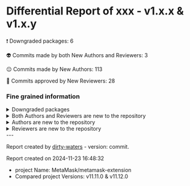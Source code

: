 # Differential Report of xxx - v1.x.x & v1.x.y


 :heavy_exclamation_mark: Downgraded packages: 6


 :alien: Commits made by both New Authors and Reviewers: 3


 :neutral_face: Commits made by New Authors: 113


 :see_no_evil: Commits approved by New Reviewers: 28

### Fine grained information


<details>
            <summary>Downgraded packages</summary>
                        


|    | package_name              | repo_link                                              | category           | old_version   | new_version   |
|---:|:--------------------------|:-------------------------------------------------------|:-------------------|:--------------|:--------------|
|  0 | has-property-descriptors  | https://github.com/inspect-js/has-property-descriptors | Downgraded package | 1.0.2         | 1.0.1         |
|  1 | gridplus-sdk              | https://github.com/gridplus/gridplus-sdk               | Downgraded package | 2.5.2         | 2.5.1         |
|  2 | @jridgewell/trace-mapping | https://github.com/jridgewell/trace-mapping            | Downgraded package | 0.3.19        | 0.3.9         |
|  3 | call-bind                 | https://github.com/ljharb/call-bind                    | Downgraded package | 1.0.7         | 1.0.6         |
|  4 | define-data-property      | https://github.com/ljharb/define-data-property         | Downgraded package | 1.1.4         | 1.1.2         |
|  5 | uint8arrays               | https://github.com/achingbrain/uint8arrays             | Downgraded package | 2.1.10        | 2.1.5         |
</details>


<details>
            <summary>Both Authors and Reviewers are new to the repository </summary>
                


| author                                    | sha                                      | package_name                                                                                                                                                            | repo_name               | old_version   | new_version   | author_first   | merger       | prr_first   |   reviewer | reviewer_type   |   package_number |
|:------------------------------------------|:-----------------------------------------|:------------------------------------------------------------------------------------------------------------------------------------------------------------------------|:------------------------|:--------------|:--------------|:---------------|:-------------|:------------|-----------:|:----------------|-----------------:|
| [MajorLift](https://github.com/MajorLift) | f8b33186416d6eb1cae78a6022642b0c0eb08379 | ['@metamask/ppom-validator']                                                                                                                                            | metamask/ppom-validator | 0.22.0        | 0.26.0        | True           | MajorLift    | True        |        nan | User            |                1 |
| [Thabokani](https://github.com/Thabokani) | b6a2dc17080a9aec8df8533cea9a639bbb1e8b40 | ['@metamask/phishing-controller', '@metamask/approval-controller', '@metamask/logging-controller', '@metamask/permission-controller', '@metamask/signature-controller'] | metamask/core           | 8.0.1         | 8.0.2         | True           | HowardBraham | True        |        nan | User            |                5 |
| [hozefaj](https://github.com/hozefaj)     | ffd8834d9d9ed9e7f057c622bfb08129f03cad2a | ['redux-thunk']                                                                                                                                                         | reduxjs/redux-thunk     | 2.3.0         | 2.4.2         | True           | timdorr      | True        |        nan | User            |                1 |
</details>

<details>
            <summary>Authors are new to the repository </summary>
                    


| author                                                    | sha                                      | package_name                                                                                                                                                                                                                                                                                                                                                                                                                                                                                                                                                | repo_name                                      | old_version   | new_version   | author_first   | merger            | prr_first   | reviewer        | reviewer_type   |   package_number |
|:----------------------------------------------------------|:-----------------------------------------|:------------------------------------------------------------------------------------------------------------------------------------------------------------------------------------------------------------------------------------------------------------------------------------------------------------------------------------------------------------------------------------------------------------------------------------------------------------------------------------------------------------------------------------------------------------|:-----------------------------------------------|:--------------|:--------------|:---------------|:------------------|:------------|:----------------|:----------------|-----------------:|
| [privatenumber](https://github.com/privatenumber)         | ab9007c3a45b029050eb54e8647aed10e5db1d07 | ['@esbuild/android-arm64', '@esbuild/linux-mips64el', '@esbuild/linux-ppc64', '@esbuild/freebsd-arm64', '@esbuild/linux-s390x', '@esbuild/win32-ia32', '@esbuild/linux-arm64', 'esbuild', '@esbuild/linux-arm', '@esbuild/android-x64', '@esbuild/win32-x64', '@esbuild/android-arm', '@esbuild/freebsd-x64', '@esbuild/darwin-arm64', '@esbuild/win32-arm64', '@esbuild/linux-ia32', '@esbuild/darwin-x64', '@esbuild/openbsd-x64', '@esbuild/sunos-x64', '@esbuild/linux-loong64', '@esbuild/netbsd-x64', '@esbuild/linux-x64', '@esbuild/linux-riscv64'] | evanw/esbuild                                  | 0.18.20       | 0.19.12       | True           | evanw             |             |                 |                 |               23 |
| [cpiro](https://github.com/cpiro)                         | e7bf735c440c3e7ecc1b59826071ff6891f1691f | ['@esbuild/android-arm64', '@esbuild/linux-mips64el', '@esbuild/linux-ppc64', '@esbuild/freebsd-arm64', '@esbuild/linux-s390x', '@esbuild/win32-ia32', '@esbuild/linux-arm64', 'esbuild', '@esbuild/linux-arm', '@esbuild/android-x64', '@esbuild/win32-x64', '@esbuild/android-arm', '@esbuild/freebsd-x64', '@esbuild/darwin-arm64', '@esbuild/win32-arm64', '@esbuild/linux-ia32', '@esbuild/darwin-x64', '@esbuild/openbsd-x64', '@esbuild/sunos-x64', '@esbuild/linux-loong64', '@esbuild/netbsd-x64', '@esbuild/linux-x64', '@esbuild/linux-riscv64'] | evanw/esbuild                                  | 0.18.20       | 0.19.12       | True           | evanw             |             |                 |                 |               23 |
| [JLHwung](https://github.com/JLHwung)                     | b94c7a05b302f0eed76e54ef69dba98888c3acab | ['@esbuild/android-arm64', '@esbuild/linux-mips64el', '@esbuild/linux-ppc64', '@esbuild/freebsd-arm64', '@esbuild/linux-s390x', '@esbuild/win32-ia32', '@esbuild/linux-arm64', 'esbuild', '@esbuild/linux-arm', '@esbuild/android-x64', '@esbuild/win32-x64', '@esbuild/android-arm', '@esbuild/freebsd-x64', '@esbuild/darwin-arm64', '@esbuild/win32-arm64', '@esbuild/linux-ia32', '@esbuild/darwin-x64', '@esbuild/openbsd-x64', '@esbuild/sunos-x64', '@esbuild/linux-loong64', '@esbuild/netbsd-x64', '@esbuild/linux-x64', '@esbuild/linux-riscv64'] | evanw/esbuild                                  | 0.18.20       | 0.19.12       | True           | evanw             |             |                 |                 |               23 |
| [hi-ogawa](https://github.com/hi-ogawa)                   | accfb1417fa918619cfbef5fe11f8ad29e94acf1 | ['@esbuild/android-arm64', '@esbuild/linux-mips64el', '@esbuild/linux-ppc64', '@esbuild/freebsd-arm64', '@esbuild/linux-s390x', '@esbuild/win32-ia32', '@esbuild/linux-arm64', 'esbuild', '@esbuild/linux-arm', '@esbuild/android-x64', '@esbuild/win32-x64', '@esbuild/android-arm', '@esbuild/freebsd-x64', '@esbuild/darwin-arm64', '@esbuild/win32-arm64', '@esbuild/linux-ia32', '@esbuild/darwin-x64', '@esbuild/openbsd-x64', '@esbuild/sunos-x64', '@esbuild/linux-loong64', '@esbuild/netbsd-x64', '@esbuild/linux-x64', '@esbuild/linux-riscv64'] | evanw/esbuild                                  | 0.18.20       | 0.19.12       | True           | evanw             |             |                 |                 |               23 |
| [DerTimonius](https://github.com/DerTimonius)             | 202bd9522eb2ff2160a7cec81a576d3d2bd85ce5 | ['@typescript-eslint/visitor-keys', '@typescript-eslint/types', '@typescript-eslint/utils', '@typescript-eslint/parser', '@typescript-eslint/scope-manager', '@typescript-eslint/eslint-plugin', '@typescript-eslint/typescript-estree', '@typescript-eslint/type-utils']                                                                                                                                                                                                                                                                                   | typescript-eslint/typescript-eslint            | 5.30.7        | 6.21.0        | True           | JoshuaKGoldberg   |             |                 |                 |                8 |
| [vilicvane](https://github.com/vilicvane)                 | 3c8312d1e135dc65fa41f629993cd03ed82e3255 | ['@typescript-eslint/visitor-keys', '@typescript-eslint/types', '@typescript-eslint/utils', '@typescript-eslint/parser', '@typescript-eslint/scope-manager', '@typescript-eslint/eslint-plugin', '@typescript-eslint/typescript-estree', '@typescript-eslint/type-utils']                                                                                                                                                                                                                                                                                   | typescript-eslint/typescript-eslint            | 5.30.7        | 6.21.0        | True           | JoshuaKGoldberg   |             |                 |                 |                8 |
| [LeoDog896](https://github.com/LeoDog896)                 | 3bce7af58a844d183371f38ba924a4f58b0c0567 | ['@typescript-eslint/visitor-keys', '@typescript-eslint/types', '@typescript-eslint/utils', '@typescript-eslint/parser', '@typescript-eslint/scope-manager', '@typescript-eslint/eslint-plugin', '@typescript-eslint/typescript-estree', '@typescript-eslint/type-utils']                                                                                                                                                                                                                                                                                   | typescript-eslint/typescript-eslint            | 5.30.7        | 6.21.0        | True           | JoshuaKGoldberg   | False       | JoshuaKGoldberg | User            |                8 |
| [yf-yang](https://github.com/yf-yang)                     | f151b26d2178a617e82ad6a0279e3145e303f4f8 | ['@typescript-eslint/visitor-keys', '@typescript-eslint/types', '@typescript-eslint/utils', '@typescript-eslint/parser', '@typescript-eslint/scope-manager', '@typescript-eslint/eslint-plugin', '@typescript-eslint/typescript-estree', '@typescript-eslint/type-utils']                                                                                                                                                                                                                                                                                   | typescript-eslint/typescript-eslint            | 5.30.7        | 6.21.0        | True           | JoshuaKGoldberg   | False       | JoshuaKGoldberg | User            |                8 |
| [tetsuharuohzeki](https://github.com/tetsuharuohzeki)     | 155aa1f533d1fe23da3c66f9832343faf4866d85 | ['@typescript-eslint/visitor-keys', '@typescript-eslint/types', '@typescript-eslint/utils', '@typescript-eslint/parser', '@typescript-eslint/scope-manager', '@typescript-eslint/eslint-plugin', '@typescript-eslint/typescript-estree', '@typescript-eslint/type-utils']                                                                                                                                                                                                                                                                                   | typescript-eslint/typescript-eslint            | 5.30.7        | 6.21.0        | True           | JoshuaKGoldberg   |             |                 |                 |                8 |
| [liuxingbaoyu](https://github.com/liuxingbaoyu)           | 92628aecbef902c4ed7913b7194c0eff13494181 | ['@typescript-eslint/visitor-keys', '@typescript-eslint/types', '@typescript-eslint/utils', '@typescript-eslint/parser', '@typescript-eslint/scope-manager', '@typescript-eslint/eslint-plugin', '@typescript-eslint/typescript-estree', '@typescript-eslint/type-utils']                                                                                                                                                                                                                                                                                   | typescript-eslint/typescript-eslint            | 5.30.7        | 6.21.0        | True           | JoshuaKGoldberg   | False       | JoshuaKGoldberg | User            |                8 |
| [albibenni](https://github.com/albibenni)                 | 2f2fb6166ccc03811db88ccaf30b889dcf1fe258 | ['@typescript-eslint/visitor-keys', '@typescript-eslint/types', '@typescript-eslint/utils', '@typescript-eslint/parser', '@typescript-eslint/scope-manager', '@typescript-eslint/eslint-plugin', '@typescript-eslint/typescript-estree', '@typescript-eslint/type-utils']                                                                                                                                                                                                                                                                                   | typescript-eslint/typescript-eslint            | 5.30.7        | 6.21.0        | True           | JoshuaKGoldberg   | False       | JoshuaKGoldberg | User            |                8 |
| [ST-DDT](https://github.com/ST-DDT)                       | 4cfcd451efb2563130896e42b45252909932c679 | ['@typescript-eslint/visitor-keys', '@typescript-eslint/types', '@typescript-eslint/utils', '@typescript-eslint/parser', '@typescript-eslint/scope-manager', '@typescript-eslint/eslint-plugin', '@typescript-eslint/typescript-estree', '@typescript-eslint/type-utils']                                                                                                                                                                                                                                                                                   | typescript-eslint/typescript-eslint            | 5.30.7        | 6.21.0        | True           | JoshuaKGoldberg   |             |                 |                 |                8 |
| [ulrichstark](https://github.com/ulrichstark)             | a9fbeb78dcfb951da881d0ca1ca63c15b90f50a4 | ['@typescript-eslint/visitor-keys', '@typescript-eslint/types', '@typescript-eslint/utils', '@typescript-eslint/parser', '@typescript-eslint/scope-manager', '@typescript-eslint/eslint-plugin', '@typescript-eslint/typescript-estree', '@typescript-eslint/type-utils']                                                                                                                                                                                                                                                                                   | typescript-eslint/typescript-eslint            | 5.30.7        | 6.21.0        | True           | JoshuaKGoldberg   | False       | JoshuaKGoldberg | User            |                8 |
| [c0sta](https://github.com/c0sta)                         | 88b2b0b01e175e2de986fd400c1edcc5b77396f7 | ['@typescript-eslint/visitor-keys', '@typescript-eslint/types', '@typescript-eslint/utils', '@typescript-eslint/parser', '@typescript-eslint/scope-manager', '@typescript-eslint/eslint-plugin', '@typescript-eslint/typescript-estree', '@typescript-eslint/type-utils']                                                                                                                                                                                                                                                                                   | typescript-eslint/typescript-eslint            | 5.30.7        | 6.21.0        | True           | JoshuaKGoldberg   | False       | JoshuaKGoldberg | User            |                8 |
| [Ryan-Dia](https://github.com/Ryan-Dia)                   | 5ad1b76582d453b8fb79825cd85fd502b4c5dd33 | ['@typescript-eslint/visitor-keys', '@typescript-eslint/types', '@typescript-eslint/utils', '@typescript-eslint/parser', '@typescript-eslint/scope-manager', '@typescript-eslint/eslint-plugin', '@typescript-eslint/typescript-estree', '@typescript-eslint/type-utils']                                                                                                                                                                                                                                                                                   | typescript-eslint/typescript-eslint            | 5.30.7        | 6.21.0        | True           | JoshuaKGoldberg   | False       | JoshuaKGoldberg | User            |                8 |
| [jvilders](https://github.com/jvilders)                   | ca003889092ee71ad6a6af6e274f3d444cc567cc | ['@typescript-eslint/visitor-keys', '@typescript-eslint/types', '@typescript-eslint/utils', '@typescript-eslint/parser', '@typescript-eslint/scope-manager', '@typescript-eslint/eslint-plugin', '@typescript-eslint/typescript-estree', '@typescript-eslint/type-utils']                                                                                                                                                                                                                                                                                   | typescript-eslint/typescript-eslint            | 5.30.7        | 6.21.0        | True           | JoshuaKGoldberg   | False       | JoshuaKGoldberg | User            |                8 |
| [lvjiaxuan](https://github.com/lvjiaxuan)                 | 5a5670800fda2cd5ffd060b0fb9db351f0f3c4d8 | ['@typescript-eslint/visitor-keys', '@typescript-eslint/types', '@typescript-eslint/utils', '@typescript-eslint/parser', '@typescript-eslint/scope-manager', '@typescript-eslint/eslint-plugin', '@typescript-eslint/typescript-estree', '@typescript-eslint/type-utils']                                                                                                                                                                                                                                                                                   | typescript-eslint/typescript-eslint            | 5.30.7        | 6.21.0        | True           | JoshuaKGoldberg   | False       | JoshuaKGoldberg | User            |                8 |
| [lucas-amberg](https://github.com/lucas-amberg)           | 24f9d4c4206336e42e81f27f35170884754c6f2c | ['@typescript-eslint/visitor-keys', '@typescript-eslint/types', '@typescript-eslint/utils', '@typescript-eslint/parser', '@typescript-eslint/scope-manager', '@typescript-eslint/eslint-plugin', '@typescript-eslint/typescript-estree', '@typescript-eslint/type-utils']                                                                                                                                                                                                                                                                                   | typescript-eslint/typescript-eslint            | 5.30.7        | 6.21.0        | True           | JoshuaKGoldberg   | False       | JoshuaKGoldberg | User            |                8 |
| [parloti](https://github.com/parloti)                     | bbc6770c05d3521a155b8a73ebca963c4d90bf25 | ['@typescript-eslint/visitor-keys', '@typescript-eslint/types', '@typescript-eslint/utils', '@typescript-eslint/parser', '@typescript-eslint/scope-manager', '@typescript-eslint/eslint-plugin', '@typescript-eslint/typescript-estree', '@typescript-eslint/type-utils']                                                                                                                                                                                                                                                                                   | typescript-eslint/typescript-eslint            | 5.30.7        | 6.21.0        | True           | bradzacher        | False       | bradzacher      | User            |                8 |
| [NanderTGA](https://github.com/NanderTGA)                 | e95d719793c8e54150a5e23a97244fbfeea8c49a | ['@typescript-eslint/visitor-keys', '@typescript-eslint/types', '@typescript-eslint/utils', '@typescript-eslint/parser', '@typescript-eslint/scope-manager', '@typescript-eslint/eslint-plugin', '@typescript-eslint/typescript-estree', '@typescript-eslint/type-utils']                                                                                                                                                                                                                                                                                   | typescript-eslint/typescript-eslint            | 5.30.7        | 6.21.0        | True           | JoshuaKGoldberg   | False       | JoshuaKGoldberg | User            |                8 |
| [kazarmy](https://github.com/kazarmy)                     | 1d7447f4fd5e2fbae4211eb5fc07e93cf570b6b3 | ['@typescript-eslint/visitor-keys', '@typescript-eslint/types', '@typescript-eslint/utils', '@typescript-eslint/parser', '@typescript-eslint/scope-manager', '@typescript-eslint/eslint-plugin', '@typescript-eslint/typescript-estree', '@typescript-eslint/type-utils']                                                                                                                                                                                                                                                                                   | typescript-eslint/typescript-eslint            | 5.30.7        | 6.21.0        | True           | JoshuaKGoldberg   | False       | JoshuaKGoldberg | User            |                8 |
| [MajorLift](https://github.com/MajorLift)                 | f8b33186416d6eb1cae78a6022642b0c0eb08379 | ['@metamask/ppom-validator']                                                                                                                                                                                                                                                                                                                                                                                                                                                                                                                                | metamask/ppom-validator                        | 0.22.0        | 0.26.0        | True           | MajorLift         | True        | mikesposito     | User            |                1 |
| [FrederikBolding](https://github.com/FrederikBolding)     | 298d3d4163d5336ce64dc376828fb4154ee05e7b | ['tar-stream']                                                                                                                                                                                                                                                                                                                                                                                                                                                                                                                                              | mafintosh/tar-stream                           | 3.1.6         | 3.1.7         | True           | mafintosh         |             |                 |                 |                1 |
| [bergarces](https://github.com/bergarces)                 | 8f3f226c057958ce1050e40937b210dc533749ed | ['@metamask-institutional/transaction-update', '@metamask-institutional/websocket-client', '@metamask-institutional/custody-keyring', '@metamask-institutional/sdk', '@metamask-institutional/extension', '@metamask-institutional/custody-controller', '@metamask-institutional/institutional-features']                                                                                                                                                                                                                                                   | consensys-vertical-apps/metamask-institutional | 0.1.33        | 0.1.36        | True           | shane-t           | False       | shane-t         | User            |                7 |
| [arcanis](https://github.com/arcanis)                     | 2f2a85852feb4dd20c74ba6e36529e712807f543 | ['fsevents']                                                                                                                                                                                                                                                                                                                                                                                                                                                                                                                                                | fsevents/fsevents                              | 2.3.2         | 2.3.3         | True           | pipobscure        |             |                 |                 |                1 |
| [jakub-g](https://github.com/jakub-g)                     | 66be5194c536a4a394a963ab5034696f9059fbab | ['fsevents']                                                                                                                                                                                                                                                                                                                                                                                                                                                                                                                                                | fsevents/fsevents                              | 2.3.2         | 2.3.3         | True           | pipobscure        | False       | pipobscure      | User            |                1 |
| [aleksanb](https://github.com/aleksanb)                   | a77340f4f96a6e02cd5bfabaaebd4e10535ee533 | ['fsevents']                                                                                                                                                                                                                                                                                                                                                                                                                                                                                                                                                | fsevents/fsevents                              | 2.3.2         | 2.3.3         | True           | paulmillr         |             |                 |                 |                1 |
| [digiwand](https://github.com/digiwand)                   | 1dadf04f77211e3650d36be86aa0934750ec9a44 | ['@metamask/gas-fee-controller', '@metamask/controller-utils']                                                                                                                                                                                                                                                                                                                                                                                                                                                                                              | metamask/core                                  | 13.0.0        | 13.0.1        | True           | digiwand          | False       | jpuri           | User            |                2 |
| [tmashuang](https://github.com/tmashuang)                 | f0640fcaf3a8921d8d281a8ffde8d391207a7c75 | ['@metamask/eth-snap-keyring']                                                                                                                                                                                                                                                                                                                                                                                                                                                                                                                              | metamask/eth-snap-keyring                      | 2.1.1         | 2.1.2         | True           | adonesky1         | False       | montelaidev     | User            |                1 |
| [Thabokani](https://github.com/Thabokani)                 | b6a2dc17080a9aec8df8533cea9a639bbb1e8b40 | ['@metamask/phishing-controller', '@metamask/approval-controller', '@metamask/logging-controller', '@metamask/permission-controller', '@metamask/signature-controller']                                                                                                                                                                                                                                                                                                                                                                                     | metamask/core                                  | 8.0.1         | 8.0.2         | True           | HowardBraham      | True        | HowardBraham    | User            |                5 |
| [danroc](https://github.com/danroc)                       | 8a79dc5d4db2a0daff6f424bb5093357c5909794 | ['@metamask/phishing-controller', '@metamask/approval-controller', '@metamask/logging-controller', '@metamask/permission-controller', '@metamask/signature-controller']                                                                                                                                                                                                                                                                                                                                                                                     | metamask/core                                  | 8.0.1         | 8.0.2         | True           | danroc            | False       | montelaidev     | User            |                5 |
| [jmrog](https://github.com/jmrog)                         | e5d15f54510bf1f4c104afcf231b3c8002b22fc0 | ['redux-thunk']                                                                                                                                                                                                                                                                                                                                                                                                                                                                                                                                             | reduxjs/redux-thunk                            | 2.3.0         | 2.4.2         | True           | timdorr           |             |                 |                 |                1 |
| [JoeCortopassi](https://github.com/JoeCortopassi)         | dc5fc226c6015f426f16f5f6f9d23c80d14a06c8 | ['redux-thunk']                                                                                                                                                                                                                                                                                                                                                                                                                                                                                                                                             | reduxjs/redux-thunk                            | 2.3.0         | 2.4.2         | True           | timdorr           |             |                 |                 |                1 |
| [markerikson](https://github.com/markerikson)             | b3041316dc15b1e5489388ef75465140adc323bc | ['redux-thunk']                                                                                                                                                                                                                                                                                                                                                                                                                                                                                                                                             | reduxjs/redux-thunk                            | 2.3.0         | 2.4.2         | True           |                   |             |                 |                 |                1 |
| [laat](https://github.com/laat)                           | e546d623b94be874ca1d925411afd654ba06586f | ['redux-thunk']                                                                                                                                                                                                                                                                                                                                                                                                                                                                                                                                             | reduxjs/redux-thunk                            | 2.3.0         | 2.4.2         | True           | timdorr           |             |                 |                 |                1 |
| [RMHonor](https://github.com/RMHonor)                     | 4bfa41ceb4281131ccbe9eeda87c07aeaf63b014 | ['redux-thunk']                                                                                                                                                                                                                                                                                                                                                                                                                                                                                                                                             | reduxjs/redux-thunk                            | 2.3.0         | 2.4.2         | True           | timdorr           |             |                 |                 |                1 |
| [beatfactor](https://github.com/beatfactor)               | d5b6921037ea4ac414e8b6ba3398e4cd6287784c | ['redux-thunk']                                                                                                                                                                                                                                                                                                                                                                                                                                                                                                                                             | reduxjs/redux-thunk                            | 2.3.0         | 2.4.2         | True           | markerikson       |             |                 |                 |                1 |
| [jmm](https://github.com/jmm)                             | bacc013b2dba16f412accbd769f434b366ebdf93 | ['redux-thunk']                                                                                                                                                                                                                                                                                                                                                                                                                                                                                                                                             | reduxjs/redux-thunk                            | 2.3.0         | 2.4.2         | True           | markerikson       |             |                 |                 |                1 |
| [agwells](https://github.com/agwells)                     | 0e60b6264fb402afb328157c4337f5cc87a07b53 | ['redux-thunk']                                                                                                                                                                                                                                                                                                                                                                                                                                                                                                                                             | reduxjs/redux-thunk                            | 2.3.0         | 2.4.2         | True           | timdorr           |             |                 |                 |                1 |
| [hedgepigdaniel](https://github.com/hedgepigdaniel)       | cea31033724f4e3ae6eaa2258bf298bddd7dccd4 | ['redux-thunk']                                                                                                                                                                                                                                                                                                                                                                                                                                                                                                                                             | reduxjs/redux-thunk                            | 2.3.0         | 2.4.2         | True           | timdorr           |             |                 |                 |                1 |
| [hozefaj](https://github.com/hozefaj)                     | ffd8834d9d9ed9e7f057c622bfb08129f03cad2a | ['redux-thunk']                                                                                                                                                                                                                                                                                                                                                                                                                                                                                                                                             | reduxjs/redux-thunk                            | 2.3.0         | 2.4.2         | True           | timdorr           | True        | tejeshkumar46   | User            |                1 |
| [Philipp91](https://github.com/Philipp91)                 | 237f6bb91a3d99e36ee756d8b315bdb4965e4a3a | ['redux-thunk']                                                                                                                                                                                                                                                                                                                                                                                                                                                                                                                                             | reduxjs/redux-thunk                            | 2.3.0         | 2.4.2         | True           | timdorr           |             |                 |                 |                1 |
| [VincentBailly](https://github.com/VincentBailly)         | 7b78677af242d7a31400b1a38cc0df4ea5d10c66 | ['redux-thunk']                                                                                                                                                                                                                                                                                                                                                                                                                                                                                                                                             | reduxjs/redux-thunk                            | 2.3.0         | 2.4.2         | True           | timdorr           |             |                 |                 |                1 |
| [twavv](https://github.com/twavv)                         | c6a7015f76bcd461831564e543997896229dcff2 | ['redux-thunk']                                                                                                                                                                                                                                                                                                                                                                                                                                                                                                                                             | reduxjs/redux-thunk                            | 2.3.0         | 2.4.2         | True           | markerikson       |             |                 |                 |                1 |
| [telegraham](https://github.com/telegraham)               | c1b4536284578660ea4771e621c9f24787e237c1 | ['redux-thunk']                                                                                                                                                                                                                                                                                                                                                                                                                                                                                                                                             | reduxjs/redux-thunk                            | 2.3.0         | 2.4.2         | True           | timdorr           |             |                 |                 |                1 |
| [mhienle](https://github.com/mhienle)                     | 9ce44a808c827367eba48e06a1fb5edde616e64b | ['redux-thunk']                                                                                                                                                                                                                                                                                                                                                                                                                                                                                                                                             | reduxjs/redux-thunk                            | 2.3.0         | 2.4.2         | True           | timdorr           |             |                 |                 |                1 |
| [iamandrewluca](https://github.com/iamandrewluca)         | d28ab03fd1d2dd1de402928a9589857e97142e09 | ['redux-thunk']                                                                                                                                                                                                                                                                                                                                                                                                                                                                                                                                             | reduxjs/redux-thunk                            | 2.3.0         | 2.4.2         | True           | timdorr           |             |                 |                 |                1 |
| [haricharanbole](https://github.com/haricharanbole)       | 80296ec9ef49410e2eb29b3531ceac094d5e03bd | ['redux-thunk']                                                                                                                                                                                                                                                                                                                                                                                                                                                                                                                                             | reduxjs/redux-thunk                            | 2.3.0         | 2.4.2         | True           | timdorr           |             |                 |                 |                1 |
| [EvanHahn](https://github.com/EvanHahn)                   | 290acf90fa5afac5b49f286bb3d8fc51aa864ed3 | ['redux-thunk']                                                                                                                                                                                                                                                                                                                                                                                                                                                                                                                                             | reduxjs/redux-thunk                            | 2.3.0         | 2.4.2         | True           | markerikson       |             |                 |                 |                1 |
| [nickserv](https://github.com/nickserv)                   | aed9d12326c99b24c01c296bdf0567b6491e9ce0 | ['redux-thunk']                                                                                                                                                                                                                                                                                                                                                                                                                                                                                                                                             | reduxjs/redux-thunk                            | 2.3.0         | 2.4.2         | True           | phryneas          |             |                 |                 |                1 |
| [antoniopresto](https://github.com/antoniopresto)         | 84128f08b2bc4883e46bb9a6042778b4c37b9bb2 | ['redux-thunk']                                                                                                                                                                                                                                                                                                                                                                                                                                                                                                                                             | reduxjs/redux-thunk                            | 2.3.0         | 2.4.2         | True           | timdorr           |             |                 |                 |                1 |
| [0o001](https://github.com/0o001)                         | 8f1c34aaeaa8addf29a57eb5ef70c1fb6d22c817 | ['@babel/eslint-plugin']                                                                                                                                                                                                                                                                                                                                                                                                                                                                                                                                    | babel/babel                                    | 7.22.10       | 7.23.5        | True           | nicolo-ribaudo    | False       | JLHwung         | User            |                1 |
| [yangguansen](https://github.com/yangguansen)             | 48d12ef9bd59443b7fb92d1cb87b07b60a9f25aa | ['@babel/eslint-plugin']                                                                                                                                                                                                                                                                                                                                                                                                                                                                                                                                    | babel/babel                                    | 7.22.10       | 7.23.5        | True           | nicolo-ribaudo    | False       | liuxingbaoyu    | User            |                1 |
| [jordanbtucker](https://github.com/jordanbtucker)         | 1fb3b7a3f3a8b2f010324c53f5babc18aff4726a | ['@babel/eslint-plugin', '@babel/eslint-parser']                                                                                                                                                                                                                                                                                                                                                                                                                                                                                                            | babel/babel                                    | 7.22.10       | 7.23.5        | True           | JLHwung           | False       | JLHwung         | User            |                2 |
| [dhlolo](https://github.com/dhlolo)                       | 7af5e0d507f143daacf5a3ccd5f6618549e8b4aa | ['@babel/eslint-plugin', '@babel/eslint-parser']                                                                                                                                                                                                                                                                                                                                                                                                                                                                                                            | babel/babel                                    | 7.22.10       | 7.23.5        | True           | nicolo-ribaudo    | False       | nicolo-ribaudo  | User            |                2 |
| [jjonescz](https://github.com/jjonescz)                   | ad26f90cd6de1b23daac5f424e55cd44100918e5 | ['@babel/eslint-plugin', '@babel/eslint-parser']                                                                                                                                                                                                                                                                                                                                                                                                                                                                                                            | babel/babel                                    | 7.22.10       | 7.23.5        | True           | nicolo-ribaudo    | False       | nicolo-ribaudo  | User            |                2 |
| [RajShukla1](https://github.com/RajShukla1)               | 38e839d01ca2eb8244c72e404ce0e4df4a161825 | ['@babel/eslint-plugin', '@babel/eslint-parser']                                                                                                                                                                                                                                                                                                                                                                                                                                                                                                            | babel/babel                                    | 7.22.10       | 7.23.5        | True           | nicolo-ribaudo    | False       | JLHwung         | User            |                2 |
| [lorenzoferre](https://github.com/lorenzoferre)           | 38ee8b4dd693f1e2bd00107bbc1167ce84736ea0 | ['@babel/eslint-plugin', '@babel/eslint-parser']                                                                                                                                                                                                                                                                                                                                                                                                                                                                                                            | babel/babel                                    | 7.22.10       | 7.23.5        | True           | nicolo-ribaudo    | False       | nicolo-ribaudo  | User            |                2 |
| [jimmydief](https://github.com/jimmydief)                 | ccb6323c6efdcb3258d76df60987b5f47087872a | ['@babel/eslint-plugin', '@babel/eslint-parser']                                                                                                                                                                                                                                                                                                                                                                                                                                                                                                            | babel/babel                                    | 7.22.10       | 7.23.5        | True           | nicolo-ribaudo    | False       | nicolo-ribaudo  | User            |                2 |
| [aryehb](https://github.com/aryehb)                       | 419644f27c5c59deb19e71aaabd417a3bc5483ca | ['@babel/eslint-plugin', '@babel/eslint-parser']                                                                                                                                                                                                                                                                                                                                                                                                                                                                                                            | babel/babel                                    | 7.22.10       | 7.23.5        | True           | JLHwung           | False       | JLHwung         | User            |                2 |
| [yepitschunked](https://github.com/yepitschunked)         | 4fb4fa63e7d15b3993d466e79d5051ab1b1b8989 | ['@babel/eslint-plugin', '@babel/eslint-parser']                                                                                                                                                                                                                                                                                                                                                                                                                                                                                                            | babel/babel                                    | 7.22.10       | 7.23.5        | True           | nicolo-ribaudo    | False       | nicolo-ribaudo  | User            |                2 |
| [hmalik88](https://github.com/hmalik88)                   | 21701a6d5813d4134bff12d358622dfe7ea0424e | ['@metamask/eth-json-rpc-middleware']                                                                                                                                                                                                                                                                                                                                                                                                                                                                                                                       | metamask/eth-json-rpc-middleware               | 12.0.1        | 12.1.0        | True           | hmalik88          | False       | mcmire          | User            |                1 |
| [FrederikBolding](https://github.com/FrederikBolding)     | f3778107a8549825237da35570a007835b1596a9 | ['@metamask/eth-json-rpc-middleware']                                                                                                                                                                                                                                                                                                                                                                                                                                                                                                                       | metamask/eth-json-rpc-middleware               | 12.0.1        | 12.1.0        | True           | hmalik88          | False       | hmalik88        | User            |                1 |
| [Jonathansoufer](https://github.com/Jonathansoufer)       | fcd76d18f8d4e45f4caf7b2b03f02a5da042b4b8 | ['@metamask/snaps-controllers', '@metamask/snaps-sdk', '@metamask/snaps-utils']                                                                                                                                                                                                                                                                                                                                                                                                                                                                             | metamask/snaps                                 | 4.1.0         | 5.0.1         | True           | FrederikBolding   | False       | Mrtenz          | User            |                3 |
| [mcmire](https://github.com/mcmire)                       | bf5e5985763d77bafc17247d29b9747f75fa063e | ['@metamask/eth-token-tracker']                                                                                                                                                                                                                                                                                                                                                                                                                                                                                                                             | metamask/eth-token-tracker                     | 7.0.1         | 7.0.2         | True           | mcmire            |             | legobeat        | User            |                1 |
| [gantunesr](https://github.com/gantunesr)                 | d26720509178642e538b58d0711ff12d3c5957fd | ['@metamask/snaps-registry']                                                                                                                                                                                                                                                                                                                                                                                                                                                                                                                                | metamask/snaps-registry                        | 3.0.0         | 3.0.1         | True           | FrederikBolding   | False       | FrederikBolding | User            |                1 |
| [AlexJupiter](https://github.com/AlexJupiter)             | 0b65cbf637b04bccef658376f5dd72d7bf6d9a9e | ['@metamask/snaps-registry']                                                                                                                                                                                                                                                                                                                                                                                                                                                                                                                                | metamask/snaps-registry                        | 3.0.0         | 3.0.1         | True           | FrederikBolding   | False       | FrederikBolding | User            |                1 |
| [mario-christopher](https://github.com/mario-christopher) | 073d743d21a230ea805235741f5490a50adf8344 | ['@metamask/snaps-registry']                                                                                                                                                                                                                                                                                                                                                                                                                                                                                                                                | metamask/snaps-registry                        | 3.0.0         | 3.0.1         | True           | FrederikBolding   | False       | FrederikBolding | User            |                1 |
| [racitores](https://github.com/racitores)                 | 746c87dee97b694032ae7b89574b40adb2502926 | ['@metamask-institutional/extension', '@metamask-institutional/custody-controller']                                                                                                                                                                                                                                                                                                                                                                                                                                                                         | consensys-vertical-apps/metamask-institutional | 0.3.12        | 0.3.16        | True           | racitores         | False       | zone-live       | User            |                2 |
| [unseen1980](https://github.com/unseen1980)               | 82577942bb13a377f46e150ab1f85a788f58c7e4 | ['eslint-plugin-jsdoc']                                                                                                                                                                                                                                                                                                                                                                                                                                                                                                                                     | gajus/eslint-plugin-jsdoc                      | 39.3.3        | 41.1.2        | True           | brettz9           |             |                 |                 |                1 |
| [tschaub](https://github.com/tschaub)                     | 4f8d242f39136722e6386d78e093620ab41fd91c | ['eslint-plugin-jsdoc']                                                                                                                                                                                                                                                                                                                                                                                                                                                                                                                                     | gajus/eslint-plugin-jsdoc                      | 39.3.3        | 41.1.2        | True           | brettz9           |             |                 |                 |                1 |
| [TGCrystal](https://github.com/TGCrystal)                 | f775de5f779d41c1600aebb190d984cdbbb5bd4e | ['eslint-plugin-jsdoc']                                                                                                                                                                                                                                                                                                                                                                                                                                                                                                                                     | gajus/eslint-plugin-jsdoc                      | 39.3.3        | 41.1.2        | True           | brettz9           |             |                 |                 |                1 |
| [RodEsp](https://github.com/RodEsp)                       | c3a3facbeadeccd8c1fd4992692e0454e1418328 | ['eslint-plugin-jsdoc']                                                                                                                                                                                                                                                                                                                                                                                                                                                                                                                                     | gajus/eslint-plugin-jsdoc                      | 39.3.3        | 41.1.2        | True           | brettz9           |             |                 |                 |                1 |
| [le-elvidge](https://github.com/le-elvidge)               | e3efb868c43ab981e58861ace005f4a606c1dd74 | ['eslint-plugin-jsdoc']                                                                                                                                                                                                                                                                                                                                                                                                                                                                                                                                     | gajus/eslint-plugin-jsdoc                      | 39.3.3        | 41.1.2        | True           | brettz9           |             |                 |                 |                1 |
| [JoshuaKGoldberg](https://github.com/JoshuaKGoldberg)     | 07ba155a2e8c81a92489961841a0cd852e2eb25e | ['eslint-plugin-jsdoc']                                                                                                                                                                                                                                                                                                                                                                                                                                                                                                                                     | gajus/eslint-plugin-jsdoc                      | 39.3.3        | 41.1.2        | True           | brettz9           |             |                 |                 |                1 |
| [bergeron](https://github.com/bergeron)                   | a6fb84d82804f15ae5d90424c78f2a250087aff7 | ['@metamask/logging-controller', '@metamask/signature-controller']                                                                                                                                                                                                                                                                                                                                                                                                                                                                                          | metamask/core                                  | 1.0.4         | 2.0.2         | True           | bergeron          | False       | adonesky1       | User            |                2 |
| [salimtb](https://github.com/salimtb)                     | c2b9b320f9539897d171deb92dc0c860b3af5d78 | ['@metamask/logging-controller', '@metamask/signature-controller']                                                                                                                                                                                                                                                                                                                                                                                                                                                                                          | metamask/core                                  | 1.0.4         | 2.0.2         | True           | salimtb           | False       | adonesky1       | User            |                2 |
| [dbrans](https://github.com/dbrans)                       | 6523f99d8eb1ac087ea6094ad4fb7385cdc73f15 | ['@metamask/logging-controller', '@metamask/signature-controller']                                                                                                                                                                                                                                                                                                                                                                                                                                                                                          | metamask/core                                  | 1.0.4         | 2.0.2         | True           | dbrans            | False       | MajorLift       | User            |                2 |
| [sahar-fehri](https://github.com/sahar-fehri)             | 825934095fb59671719638f4851eb1312277ed89 | ['@metamask/logging-controller', '@metamask/signature-controller']                                                                                                                                                                                                                                                                                                                                                                                                                                                                                          | metamask/core                                  | 1.0.4         | 2.0.2         | True           | sahar-fehri       | False       | mcmire          | User            |                2 |
| [danroc](https://github.com/danroc)                       | 90cae009d596df9a71cde19363aee7cea59fe8e8 | ['@metamask/snaps-rpc-methods']                                                                                                                                                                                                                                                                                                                                                                                                                                                                                                                             | metamask/snaps                                 | 5.0.0         | 6.0.0         | True           | danroc            | False       | Mrtenz          | User            |                1 |
| [jimmywarting](https://github.com/jimmywarting)           | 3a22d3adedd0c86e578dbcb73160cc096593d26a | ['typescript']                                                                                                                                                                                                                                                                                                                                                                                                                                                                                                                                              | microsoft/typescript                           | 5.1.3         | 5.3.3         | True           | jakebailey        | False       | sandersn        | User            |                1 |
| [shinichy](https://github.com/shinichy)                   | 98d7e0b93646374ea226d7d18715b7e17a6cdea1 | ['typescript']                                                                                                                                                                                                                                                                                                                                                                                                                                                                                                                                              | microsoft/typescript                           | 5.1.3         | 5.3.3         | True           | jakebailey        | False       | jakebailey      | User            |                1 |
| [hardikkoul](https://github.com/hardikkoul)               | dce7b6d2e7f5390e859ce45ae2bd50f1d68725c9 | ['typescript']                                                                                                                                                                                                                                                                                                                                                                                                                                                                                                                                              | microsoft/typescript                           | 5.1.3         | 5.3.3         | True           | andrewbranch      | False       | andrewbranch    | User            |                1 |
| [Aaron-Junker](https://github.com/Aaron-Junker)           | 6cc605fcfe66118eafb50b2fdbd386da7e419795 | ['typescript']                                                                                                                                                                                                                                                                                                                                                                                                                                                                                                                                              | microsoft/typescript                           | 5.1.3         | 5.3.3         | True           | jakebailey        | False       | jakebailey      | User            |                1 |
| [0o001](https://github.com/0o001)                         | c532603633178c552b9747eef057784db2fc1e23 | ['typescript']                                                                                                                                                                                                                                                                                                                                                                                                                                                                                                                                              | microsoft/typescript                           | 5.1.3         | 5.3.3         | True           | sandersn          |             |                 |                 |                1 |
| [PhoebeSzmucer](https://github.com/PhoebeSzmucer)         | eb2d1f93f2ec573c94612209bea9f404e2b27983 | ['typescript']                                                                                                                                                                                                                                                                                                                                                                                                                                                                                                                                              | microsoft/typescript                           | 5.1.3         | 5.3.3         | True           | sheetalkamat      |             | sheetalkamat    | User            |                1 |
| [liviu-gheorghe](https://github.com/liviu-gheorghe)       | e654f9691a3f9a0b146e5a553c0c610254fade32 | ['typescript']                                                                                                                                                                                                                                                                                                                                                                                                                                                                                                                                              | microsoft/typescript                           | 5.1.3         | 5.3.3         | True           | jakebailey        | False       | jakebailey      | User            |                1 |
| [PoulChapman](https://github.com/PoulChapman)             | 0f3a76cad5345b34e7ae75f6b92fc6b6e5deaccb | ['typescript']                                                                                                                                                                                                                                                                                                                                                                                                                                                                                                                                              | microsoft/typescript                           | 5.1.3         | 5.3.3         | True           | DanielRosenwasser |             |                 |                 |                1 |
| [vuittont60](https://github.com/vuittont60)               | 2e660bc174b83129b8d3b735716b658b73ed25a8 | ['typescript']                                                                                                                                                                                                                                                                                                                                                                                                                                                                                                                                              | microsoft/typescript                           | 5.1.3         | 5.3.3         | True           | RyanCavanaugh     |             |                 |                 |                1 |
| [jeswinsimon](https://github.com/jeswinsimon)             | 05e05e638f5533d73b3dbd5707bee6894dfaddba | ['typescript']                                                                                                                                                                                                                                                                                                                                                                                                                                                                                                                                              | microsoft/typescript                           | 5.1.3         | 5.3.3         | True           | RyanCavanaugh     |             |                 |                 |                1 |
| [qwefgh90](https://github.com/qwefgh90)                   | 598d912f69a7303f03f25a5b3b1b6b70bcf4a30a | ['typescript']                                                                                                                                                                                                                                                                                                                                                                                                                                                                                                                                              | microsoft/typescript                           | 5.1.3         | 5.3.3         | True           | sandersn          | False       | sandersn        | User            |                1 |
| [martinez-hugo](https://github.com/martinez-hugo)         | cce807f1eb638ee3030112dc190cbee032760888 | ['@babel/eslint-parser']                                                                                                                                                                                                                                                                                                                                                                                                                                                                                                                                    | babel/babel                                    | 7.22.15       | 7.23.10       | True           | JLHwung           | False       | JLHwung         | User            |                1 |
| [odinho](https://github.com/odinho)                       | ed365d1858812bfe50ca0c440646cbdb5f86c667 | ['@babel/eslint-parser']                                                                                                                                                                                                                                                                                                                                                                                                                                                                                                                                    | babel/babel                                    | 7.22.15       | 7.23.10       | True           | nicolo-ribaudo    | False       | nicolo-ribaudo  | User            |                1 |
| [juliangilbey](https://github.com/juliangilbey)           | 9a880b887916855c3a510869fd1ee268d7fe58b1 | ['fast-xml-parser']                                                                                                                                                                                                                                                                                                                                                                                                                                                                                                                                         | naturalintelligence/fast-xml-parser            | 4.2.4         | 4.3.4         | True           |                   |             |                 |                 |                1 |
| [yakov116](https://github.com/yakov116)                   | cc73065e1469147a0104dc122b0cdf6724354446 | ['fast-xml-parser']                                                                                                                                                                                                                                                                                                                                                                                                                                                                                                                                         | naturalintelligence/fast-xml-parser            | 4.2.4         | 4.3.4         | True           | amitguptagwl      |             |                 |                 |                1 |
| [m-radzikowski](https://github.com/m-radzikowski)         | 2f2f7876ec47e9d52acae1f86af7a276c8689932 | ['fast-xml-parser']                                                                                                                                                                                                                                                                                                                                                                                                                                                                                                                                         | naturalintelligence/fast-xml-parser            | 4.2.4         | 4.3.4         | True           | amitguptagwl      |             |                 |                 |                1 |
| [joneqian](https://github.com/joneqian)                   | a04cd1e184eba3bfc1fe3977bf0a802210967451 | ['fast-xml-parser']                                                                                                                                                                                                                                                                                                                                                                                                                                                                                                                                         | naturalintelligence/fast-xml-parser            | 4.2.4         | 4.3.4         | True           | amitguptagwl      |             |                 |                 |                1 |
| [cecia234](https://github.com/cecia234)                   | df7008fa1c923d16cb2664d4670e9626f1096a1b | ['fast-xml-parser']                                                                                                                                                                                                                                                                                                                                                                                                                                                                                                                                         | naturalintelligence/fast-xml-parser            | 4.2.4         | 4.3.4         | True           | amitguptagwl      |             |                 |                 |                1 |
| [candrews](https://github.com/candrews)                   | ae99fc6f25ea518c4223b8e34bbfc9c951210bf5 | ['fast-xml-parser']                                                                                                                                                                                                                                                                                                                                                                                                                                                                                                                                         | naturalintelligence/fast-xml-parser            | 4.2.4         | 4.3.4         | True           | amitguptagwl      |             |                 |                 |                1 |
| [sarahdayan](https://github.com/sarahdayan)               | 75acbc59ffccf79e92bed98db88dc09621d0ba43 | ['fast-xml-parser']                                                                                                                                                                                                                                                                                                                                                                                                                                                                                                                                         | naturalintelligence/fast-xml-parser            | 4.2.4         | 4.3.4         | True           | amitguptagwl      |             |                 |                 |                1 |
| [ardatan](https://github.com/ardatan)                     | 5d00ecfba1255b7db122ccb587af9ba1bc19474d | ['fast-xml-parser']                                                                                                                                                                                                                                                                                                                                                                                                                                                                                                                                         | naturalintelligence/fast-xml-parser            | 4.2.4         | 4.3.4         | True           | amitguptagwl      |             |                 |                 |                1 |
| [jdforsythe](https://github.com/jdforsythe)               | 68a4100089186c94863159be2a051ed8d68fd572 | ['fast-xml-parser']                                                                                                                                                                                                                                                                                                                                                                                                                                                                                                                                         | naturalintelligence/fast-xml-parser            | 4.2.4         | 4.3.4         | True           | amitguptagwl      |             | amitguptagwl    | User            |                1 |
| [xionnon](https://github.com/xionnon)                     | 940a1421a9155cc2642725263fc7ccedbe914e35 | ['fast-xml-parser']                                                                                                                                                                                                                                                                                                                                                                                                                                                                                                                                         | naturalintelligence/fast-xml-parser            | 4.2.4         | 4.3.4         | True           | amitguptagwl      |             |                 |                 |                1 |
| [ChrisMBarr](https://github.com/ChrisMBarr)               | 291fe7380206f20355abc971946830dbf72d07f0 | ['fast-xml-parser']                                                                                                                                                                                                                                                                                                                                                                                                                                                                                                                                         | naturalintelligence/fast-xml-parser            | 4.2.4         | 4.3.4         | True           | amitguptagwl      |             |                 |                 |                1 |
| [wackbyte](https://github.com/wackbyte)                   | 92e07cbce674968d80a223ad47bb18c5b5bf50ff | ['fast-xml-parser']                                                                                                                                                                                                                                                                                                                                                                                                                                                                                                                                         | naturalintelligence/fast-xml-parser            | 4.2.4         | 4.3.4         | True           | amitguptagwl      |             |                 |                 |                1 |
| [Jamesernator](https://github.com/Jamesernator)           | 20cbbf58565b028bfb123fade6114c7f67824d7d | ['ts-node']                                                                                                                                                                                                                                                                                                                                                                                                                                                                                                                                                 | typestrong/ts-node                             | 10.5.0        | 10.9.2        | True           | cspotcode         |             | cspotcode       | User            |                1 |
| [d9k](https://github.com/d9k)                             | 98f30e85c8a78450cf8de0da68beeeaa9e875c4c | ['ts-node']                                                                                                                                                                                                                                                                                                                                                                                                                                                                                                                                                 | typestrong/ts-node                             | 10.5.0        | 10.9.2        | True           | cspotcode         |             |                 |                 |                1 |
| [paulbrimicombe](https://github.com/paulbrimicombe)       | deef947cd9c63d3eb9ed7a61a2923a06d00a029b | ['ts-node']                                                                                                                                                                                                                                                                                                                                                                                                                                                                                                                                                 | typestrong/ts-node                             | 10.5.0        | 10.9.2        | True           | cspotcode         |             | cspotcode       | User            |                1 |
| [jhmaster2000](https://github.com/jhmaster2000)           | 9e255575aa44a8af3cb01f4d810f8480541fe943 | ['ts-node']                                                                                                                                                                                                                                                                                                                                                                                                                                                                                                                                                 | typestrong/ts-node                             | 10.5.0        | 10.9.2        | True           | cspotcode         |             |                 |                 |                1 |
| [PaperStrike](https://github.com/PaperStrike)             | 599f28bbed574003aea08cffab098a3348475649 | ['ts-node']                                                                                                                                                                                                                                                                                                                                                                                                                                                                                                                                                 | typestrong/ts-node                             | 10.5.0        | 10.9.2        | True           | cspotcode         |             |                 |                 |                1 |
| [queengooborg](https://github.com/queengooborg)           | bf13086752f818421ddd30e430b6e2fed706764b | ['ts-node']                                                                                                                                                                                                                                                                                                                                                                                                                                                                                                                                                 | typestrong/ts-node                             | 10.5.0        | 10.9.2        | True           | cspotcode         |             |                 |                 |                1 |
| [devversion](https://github.com/devversion)               | 32d07e2b2fcbaab97c11e71ee5fc3a79fc20c802 | ['ts-node']                                                                                                                                                                                                                                                                                                                                                                                                                                                                                                                                                 | typestrong/ts-node                             | 10.5.0        | 10.9.2        | True           | cspotcode         |             |                 |                 |                1 |
| [RodEsp](https://github.com/RodEsp)                       | faf12aae8a09aeed62dfaccc92a57adf5bde9efb | ['@es-joy/jsdoccomment']                                                                                                                                                                                                                                                                                                                                                                                                                                                                                                                                    | es-joy/jsdoccomment                            | 0.31.0        | 0.37.1        | True           | brettz9           |             |                 |                 |                1 |
</details>

<details>
            <summary>Reviewers are new to the repository </summary>
                


| author              | sha                                      | package_name                                                                                                                                                                                                                                                                                              | repo_name                                      | old_version   | new_version   | author_first   | merger       | prr_first   | reviewer                                                  | reviewer_type   |   package_number |
|:--------------------|:-----------------------------------------|:----------------------------------------------------------------------------------------------------------------------------------------------------------------------------------------------------------------------------------------------------------------------------------------------------------|:-----------------------------------------------|:--------------|:--------------|:---------------|:-------------|:------------|:----------------------------------------------------------|:----------------|-----------------:|
| legobeat            | 6be9dfa6cea39d2b9c8752731f3caea314cb36eb | ['@metamask/ethjs-util']                                                                                                                                                                                                                                                                                  | metamask/ethjs-util                            | 0.2.0         | 0.3.0         |                | legobeat     | True        | [Mrtenz](https://github.com/Mrtenz)                       | User            |                1 |
| MajorLift           | f8b33186416d6eb1cae78a6022642b0c0eb08379 | ['@metamask/ppom-validator']                                                                                                                                                                                                                                                                              | metamask/ppom-validator                        | 0.22.0        | 0.26.0        | True           | MajorLift    | True        | [mikesposito](https://github.com/mikesposito)             | User            |                1 |
| legobeat            | 1b6a0bbd348fec616a19bdc2af7dd768cc17003e | ['@metamask/ethjs-query']                                                                                                                                                                                                                                                                                 | metamask/ethjs-query                           | 0.5.3         | 0.7.1         |                | legobeat     | True        | [mcmire](https://github.com/mcmire)                       | User            |                1 |
| legobeat            | ba7e70a8fb17f5c3a712b7040362e6e12f4e643f | ['@metamask/ethjs-query']                                                                                                                                                                                                                                                                                 | metamask/ethjs-query                           | 0.5.3         | 0.7.1         |                | legobeat     | True        | [Mrtenz](https://github.com/Mrtenz)                       | User            |                1 |
| github-actions[bot] | da13ef8f450746860a238b1dcd483d9e9fb7af0d | ['@metamask/ethjs-query']                                                                                                                                                                                                                                                                                 | metamask/ethjs-query                           | 0.5.3         | 0.7.1         |                | legobeat     | True        | [kumavis](https://github.com/kumavis)                     | User            |                1 |
| github-actions[bot] | 1c8538a68b558e261c754ec137b6243f99832351 | ['@metamask/ethjs-query']                                                                                                                                                                                                                                                                                 | metamask/ethjs-query                           | 0.5.3         | 0.7.1         |                | legobeat     | True        | [Gudahtt](https://github.com/Gudahtt)                     | User            |                1 |
| shane-t             | dc17ed2e60b8cf44d3b3d49e5ccac5c7e9e51959 | ['@metamask-institutional/transaction-update', '@metamask-institutional/websocket-client', '@metamask-institutional/custody-keyring', '@metamask-institutional/sdk', '@metamask-institutional/extension', '@metamask-institutional/custody-controller', '@metamask-institutional/institutional-features'] | consensys-vertical-apps/metamask-institutional | 0.1.33        | 0.1.36        | False          | shane-t      | True        | [bergarces](https://github.com/bergarces)                 | User            |                7 |
| pipobscure          | 8ec87bf026f476d7f8c1c84ec2400bc4a9834378 | ['fsevents']                                                                                                                                                                                                                                                                                              | fsevents/fsevents                              | 2.3.2         | 2.3.3         | False          | pipobscure   | True        | [tomasreyes](https://github.com/tomasreyes)               | User            |                1 |
| dependabot[bot]     | f7dd4d5fac0f8f8646a37bf03516d20aacb947b2 | ['@metamask/eth-snap-keyring']                                                                                                                                                                                                                                                                            | metamask/eth-snap-keyring                      | 2.1.1         | 2.1.2         |                | montelaidev  | True        | [montelaidev](https://github.com/montelaidev)             | User            |                1 |
| github-actions[bot] | 7bb45c5d41d78f7bd0b4d071f1edbcabffed2ebd | ['@metamask/eth-snap-keyring']                                                                                                                                                                                                                                                                            | metamask/eth-snap-keyring                      | 2.1.1         | 2.1.2         |                | tmashuang    | True        | [gantunesr](https://github.com/gantunesr)                 | User            |                1 |
| Thabokani           | b6a2dc17080a9aec8df8533cea9a639bbb1e8b40 | ['@metamask/phishing-controller', '@metamask/approval-controller', '@metamask/logging-controller', '@metamask/permission-controller', '@metamask/signature-controller']                                                                                                                                   | metamask/core                                  | 8.0.1         | 8.0.2         | True           | HowardBraham | True        | [HowardBraham](https://github.com/HowardBraham)           | User            |                5 |
| hozefaj             | ffd8834d9d9ed9e7f057c622bfb08129f03cad2a | ['redux-thunk']                                                                                                                                                                                                                                                                                           | reduxjs/redux-thunk                            | 2.3.0         | 2.4.2         | True           | timdorr      | True        | [tejeshkumar46](https://github.com/tejeshkumar46)         | User            |                1 |
| github-actions[bot] | 489a621a6c53e30b9aef5406ff4ac2a2663760bb | ['@metamask/ethjs-contract']                                                                                                                                                                                                                                                                              | metamask/ethjs-contract                        | 0.3.4         | 0.4.1         |                | legobeat     | True        | [Gudahtt](https://github.com/Gudahtt)                     | User            |                1 |
| github-actions[bot] | fb1772a1ee7808b811e2685ddd6c8a6adaca1672 | ['@metamask/ethjs-rpc']                                                                                                                                                                                                                                                                                   | metamask/ethjs-rpc                             | 0.3.2         | 0.4.0         |                | legobeat     | True        | [Gudahtt](https://github.com/Gudahtt)                     | User            |                1 |
| andrewbranch        | 5001433b10c777fbc6ad663355bfad1e68e41dc8 | ['typescript']                                                                                                                                                                                                                                                                                            | microsoft/typescript                           | 5.1.3         | 5.3.3         | False          | andrewbranch | True        | [gabritto](https://github.com/gabritto)                   | User            |                1 |
| jakebailey          | 53a3d24b95c33952dfeef7668c688fa717aa1fb1 | ['typescript']                                                                                                                                                                                                                                                                                            | microsoft/typescript                           | 5.1.3         | 5.3.3         | False          | jakebailey   | True        | [DanielRosenwasser](https://github.com/DanielRosenwasser) | User            |                1 |
| a-tarasyuk          | f25f2bb75d3d9acadd1d2d9704f6f7785017ca5b | ['typescript']                                                                                                                                                                                                                                                                                            | microsoft/typescript                           | 5.1.3         | 5.3.3         | False          | iisaduan     | True        | [iisaduan](https://github.com/iisaduan)                   | User            |                1 |
| github-actions[bot] | 61265beae9a5fc411f39c37677194c53f63909e3 | ['@metamask/ethjs-provider-http']                                                                                                                                                                                                                                                                         | metamask/ethjs-provider-http                   | 0.2.0         | 0.3.0         |                | legobeat     | True        | [MajorLift](https://github.com/MajorLift)                 | User            |                1 |
| legobeat            | 588b5dc669fb3ffa326d4305dc427f92dc05eb72 | ['@metamask/ethjs-unit']                                                                                                                                                                                                                                                                                  | metamask/ethjs-unit                            | 0.2.1         | 0.3.0         |                | legobeat     | True        | [naugtur](https://github.com/naugtur)                     | User            |                1 |
| legobeat            | d53aaa215dfea052c933859aaf6665e786ee6d3e | ['@metamask/ethjs-unit']                                                                                                                                                                                                                                                                                  | metamask/ethjs-unit                            | 0.2.1         | 0.3.0         |                | legobeat     | True        | [mcmire](https://github.com/mcmire)                       | User            |                1 |
| legobeat            | 713c348a8cfb0a3f43ad6ef4888106363438aacd | ['@metamask/ethjs-unit']                                                                                                                                                                                                                                                                                  | metamask/ethjs-unit                            | 0.2.1         | 0.3.0         |                | legobeat     | True        | [mcmire](https://github.com/mcmire)                       | User            |                1 |
| legobeat            | c1667c3245157ff9f59c59aeda6fd612a4bc6eb7 | ['@metamask/ethjs-unit']                                                                                                                                                                                                                                                                                  | metamask/ethjs-unit                            | 0.2.1         | 0.3.0         |                | legobeat     | True        | [mcmire](https://github.com/mcmire)                       | User            |                1 |
| legobeat            | 1449a81537956afc1442f410f03f1488e006cdd3 | ['@metamask/ethjs-unit']                                                                                                                                                                                                                                                                                  | metamask/ethjs-unit                            | 0.2.1         | 0.3.0         |                | legobeat     | True        | [mcmire](https://github.com/mcmire)                       | User            |                1 |
| legobeat            | b4fab22b9fcfd505de071dd4c50eedbf34feb79b | ['@metamask/ethjs-unit']                                                                                                                                                                                                                                                                                  | metamask/ethjs-unit                            | 0.2.1         | 0.3.0         |                | legobeat     | True        | [mcmire](https://github.com/mcmire)                       | User            |                1 |
| legobeat            | 52396bb0969a41ad217efbce03720e06b82566fb | ['@metamask/ethjs-unit']                                                                                                                                                                                                                                                                                  | metamask/ethjs-unit                            | 0.2.1         | 0.3.0         |                | legobeat     | True        | [mcmire](https://github.com/mcmire)                       | User            |                1 |
| legobeat            | ad49b08b665bda0dd513180abba73c38ce6458d4 | ['@metamask/ethjs-unit']                                                                                                                                                                                                                                                                                  | metamask/ethjs-unit                            | 0.2.1         | 0.3.0         |                | legobeat     | True        | [mcmire](https://github.com/mcmire)                       | User            |                1 |
| legobeat            | df40c7da64f86f57ffe79b27a5d70082148e8d62 | ['@metamask/ethjs-filter']                                                                                                                                                                                                                                                                                | metamask/ethjs-filter                          | 0.2.0         | 0.3.0         |                | legobeat     | True        | [Gudahtt](https://github.com/Gudahtt)                     | User            |                1 |
| github-actions[bot] | 86b1db6cfda50d2900dd94082f9e3cce1e6ffafe | ['@metamask/ethjs-filter']                                                                                                                                                                                                                                                                                | metamask/ethjs-filter                          | 0.2.0         | 0.3.0         |                | legobeat     | True        | [leotm](https://github.com/leotm)                         | User            |                1 |
</details>---

Report created by [dirty-waters](https://github.com/chains-project/dirty-waters/) - version: commit.

Report created on 2024-11-23 16:48:32
- project Name: MetaMask/metamask-extension
- Compared project Versions: v11.11.0 & v11.12.0
